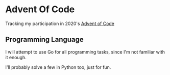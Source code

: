 # Advent Of Code

Tracking my participation in 2020's [Advent of Code](https://adventofcode.com)

## Programming Language

I will attempt to use Go for all programming tasks, since I'm not familiar with
it enough.

I'll probably solve a few in Python too, just for fun.
